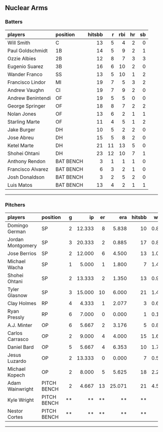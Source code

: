 ## Nuclear Arms

### Batters

 
|players           |position  | hitsbb|  r| rbi| hr| sb| 
|:-----------------|:---------|------:|--:|---:|--:|--:| 
|Will Smith        |C         |     13|  5|   4|  2|  0| 
|Paul Goldschmidt  |1B        |     14|  5|   9|  2|  1| 
|Ozzie Albies      |2B        |     12|  8|   7|  3|  3| 
|Eugenio Suarez    |3B        |     16|  6|  10|  2|  0| 
|Wander Franco     |SS        |     13|  5|  10|  1|  2| 
|Francisco Lindor  |MI        |     19|  7|   5|  3|  2| 
|Andrew Vaughn     |CI        |     19|  7|   9|  2|  0| 
|Andrew Benintendi |OF        |     19|  5|   5|  0|  0| 
|George Springer   |OF        |     18|  8|   7|  2|  2| 
|Nolan Jones       |OF        |     13|  6|   2|  1|  1| 
|Starling Marte    |OF        |     11|  4|   5|  1|  2| 
|Jake Burger       |DH        |     10|  5|   2|  2|  0| 
|Jose Abreu        |DH        |     15|  5|   8|  2|  0| 
|Ketel Marte       |DH        |     21| 11|  13|  5|  0| 
|Shohei Ohtani     |DH        |     23| 12|  10|  7|  1| 
|Anthony Rendon    |BAT BENCH |      3|  1|   1|  1|  0| 
|Francisco Alvarez |BAT BENCH |      6|  3|   2|  1|  0| 
|Josh Donaldson    |BAT BENCH |      3|  2|   5|  2|  0| 
|Luis Matos        |BAT BENCH |     13|  4|   2|  1|  1| 


* * *

### Pitchers

 
|players           |position    |  g|     ip| er|    era| hitsbb|  whip| so|  w| sv| 
|:-----------------|:-----------|--:|------:|--:|------:|------:|-----:|--:|--:|--:| 
|Domingo German    |SP          |  2| 12.333|  8|  5.838|     10| 0.811| 13|  1|  0| 
|Jordan Montgomery |SP          |  3| 20.333|  2|  0.885|     17| 0.836| 18|  3|  0| 
|Jose Berrios      |SP          |  2| 12.000|  6|  4.500|     13| 1.083| 16|  1|  0| 
|Michael Wacha     |SP          |  1|  5.000|  1|  1.800|      7| 1.400|  4|  1|  0| 
|Shohei Ohtani     |SP          |  2| 13.333|  2|  1.350|     13| 0.975| 22|  1|  0| 
|Tyler Glasnow     |SP          |  3| 15.000| 10|  6.000|     21| 1.400| 30|  0|  0| 
|Clay Holmes       |RP          |  4|  4.333|  1|  2.077|      3| 0.692|  5|  0|  1| 
|Ryan Pressly      |RP          |  6|  7.000|  0|  0.000|      1| 0.143|  8|  1|  5| 
|A.J. Minter       |OP          |  6|  5.667|  2|  3.176|      5| 0.882|  9|  0|  0| 
|Carlos Carrasco   |OP          |  2|  9.000|  4|  4.000|     15| 1.667| 11|  0|  0| 
|Daniel Bard       |OP          |  5|  5.667|  4|  6.353|     10| 1.765|  5|  0|  0| 
|Jesus Luzardo     |OP          |  2| 13.333|  0|  0.000|      7| 0.525| 18|  0|  0| 
|Michael Kopech    |OP          |  2|  8.000|  5|  5.625|     18| 2.250|  8|  0|  0| 
|Adam Wainwright   |PITCH BENCH |  2|  4.667| 13| 25.071|     21| 4.500|  1|  0|  0| 
|Kyle Wright       |PITCH BENCH | **|     **| **|     **|     **|    **| **| **| **| 
|Nestor Cortes     |PITCH BENCH | **|     **| **|     **|     **|    **| **| **| **| 


* * *


